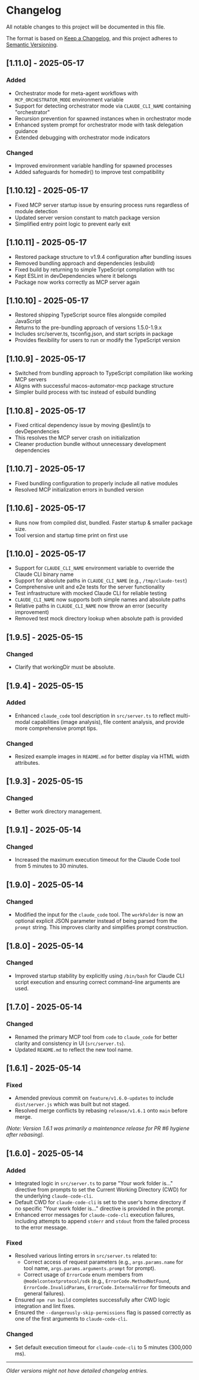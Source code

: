 # Changelog

All notable changes to this project will be documented in this file.

The format is based on [Keep a Changelog](https://keepachangelog.com/en/1.0.0/),
and this project adheres to [Semantic Versioning](https://semver.org/spec/v2.0.0.html).

## [1.11.0] - 2025-05-17

### Added
- Orchestrator mode for meta-agent workflows with `MCP_ORCHESTRATOR_MODE` environment variable
- Support for detecting orchestrator mode via `CLAUDE_CLI_NAME` containing "orchestrator"
- Recursion prevention for spawned instances when in orchestrator mode
- Enhanced system prompt for orchestrator mode with task delegation guidance
- Extended debugging with orchestrator mode indicators

### Changed
- Improved environment variable handling for spawned processes
- Added safeguards for homedir() to improve test compatibility

## [1.10.12] - 2025-05-17

- Fixed MCP server startup issue by ensuring process runs regardless of module detection
- Updated server version constant to match package version
- Simplified entry point logic to prevent early exit

## [1.10.11] - 2025-05-17

- Restored package structure to v1.9.4 configuration after bundling issues
- Removed bundling approach and dependencies (esbuild)
- Fixed build by returning to simple TypeScript compilation with tsc
- Kept ESLint in devDependencies where it belongs
- Package now works correctly as MCP server again

## [1.10.10] - 2025-05-17

- Restored shipping TypeScript source files alongside compiled JavaScript
- Returns to the pre-bundling approach of versions 1.5.0-1.9.x
- Includes src/server.ts, tsconfig.json, and start scripts in package
- Provides flexibility for users to run or modify the TypeScript version

## [1.10.9] - 2025-05-17

- Switched from bundling approach to TypeScript compilation like working MCP servers
- Aligns with successful macos-automator-mcp package structure
- Simpler build process with tsc instead of esbuild bundling

## [1.10.8] - 2025-05-17

- Fixed critical dependency issue by moving @eslint/js to devDependencies
- This resolves the MCP server crash on initialization
- Cleaner production bundle without unnecessary development dependencies

## [1.10.7] - 2025-05-17

- Fixed bundling configuration to properly include all native modules
- Resolved MCP initialization errors in bundled version

## [1.10.6] - 2025-05-17

- Runs now from compiled dist, bundled. Faster startup & smaller package size.
- Tool version and startup time print on first use

## [1.10.0] - 2025-05-17

- Support for `CLAUDE_CLI_NAME` environment variable to override the Claude CLI binary name
- Support for absolute paths in `CLAUDE_CLI_NAME` (e.g., `/tmp/claude-test`)
- Comprehensive unit and e2e tests for the server functionality
- Test infrastructure with mocked Claude CLI for reliable testing
- `CLAUDE_CLI_NAME` now supports both simple names and absolute paths
- Relative paths in `CLAUDE_CLI_NAME` now throw an error (security improvement)
- Removed test mock directory lookup when absolute path is provided

## [1.9.5] - 2025-05-15

### Changed  
- Clarify that workingDir must be absolute.

## [1.9.4] - 2025-05-15

### Added
- Enhanced `claude_code` tool description in `src/server.ts` to reflect multi-modal capabilities (image analysis), file content analysis, and provide more comprehensive prompt tips.

### Changed
- Resized example images in `README.md` for better display via HTML width attributes.

## [1.9.3] - 2025-05-15

### Changed
- Better work directory management.

## [1.9.1] - 2025-05-14

### Changed
- Increased the maximum execution timeout for the Claude Code tool from 5 minutes to 30 minutes.

## [1.9.0] - 2025-05-14

### Changed
- Modified the input for the `claude_code` tool. The `workFolder` is now an optional explicit JSON parameter instead of being parsed from the `prompt` string. This improves clarity and simplifies prompt construction.

## [1.8.0] - 2025-05-14

### Changed
- Improved startup stability by explicitly using `/bin/bash` for Claude CLI script execution and ensuring correct command-line arguments are used.

## [1.7.0] - 2025-05-14

### Changed
- Renamed the primary MCP tool from `code` to `claude_code` for better clarity and consistency in UI (`src/server.ts`).
- Updated `README.md` to reflect the new tool name.

## [1.6.1] - 2025-05-14

### Fixed
- Amended previous commit on `feature/v1.6.0-updates` to include `dist/server.js` which was built but not staged.
- Resolved merge conflicts by rebasing `release/v1.6.1` onto `main` before merge.

*(Note: Version 1.6.1 was primarily a maintenance release for PR #6 hygiene after rebasing).*

## [1.6.0] - 2025-05-14

### Added
- Integrated logic in `src/server.ts` to parse "Your work folder is..." directive from prompts to set the Current Working Directory (CWD) for the underlying `claude-code-cli`.
- Default CWD for `claude-code-cli` is set to the user's home directory if no specific "Your work folder is..." directive is provided in the prompt.
- Enhanced error messages for `claude-code-cli` execution failures, including attempts to append `stderr` and `stdout` from the failed process to the error message.

### Fixed
- Resolved various linting errors in `src/server.ts` related to:
    - Correct access of request parameters (e.g., `args.params.name` for tool name, `args.params.arguments.prompt` for prompt).
    - Correct usage of `ErrorCode` enum members from `@modelcontextprotocol/sdk` (e.g., `ErrorCode.MethodNotFound`, `ErrorCode.InvalidParams`, `ErrorCode.InternalError` for timeouts and general failures).
- Ensured `npm run build` completes successfully after CWD logic integration and lint fixes.
- Ensured the `--dangerously-skip-permissions` flag is passed correctly as one of the first arguments to `claude-code-cli`.

### Changed
- Set default execution timeout for `claude-code-cli` to 5 minutes (300,000 ms).

---
*Older versions might not have detailed changelog entries.*